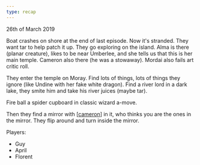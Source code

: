 ```yaml
---
type: recap
---
```


26th of March 2019

Boat crashes on shore at the end of last episode. Now it's stranded. They want tar to help patch it up.
They go exploring on the island.
Alma is there (planar creature), likes to be near Umberlee, and she tells us that this is her main temple.
Cameron also there (he was a stowaway).
Mordai also fails art critic roll.

They enter the temple on Moray. Find lots of things, lots of things they ignore (like Undine with her fake white dragon).
Find a river lord in a dark lake, they smite him and take his river juices (maybe tar).

Fire ball a spider cupboard in classic wizard a-move.

Then they find a mirror with [[cameron]] in it, who thinks you are the ones in the mirror.
They flip around and turn inside the mirror.

Players:
- Guy
- April
- Florent

[//begin]: # "Autogenerated link references for markdown compatibility"
[cameron]: ../npcs/cameron "Cameron"
[//end]: # "Autogenerated link references"